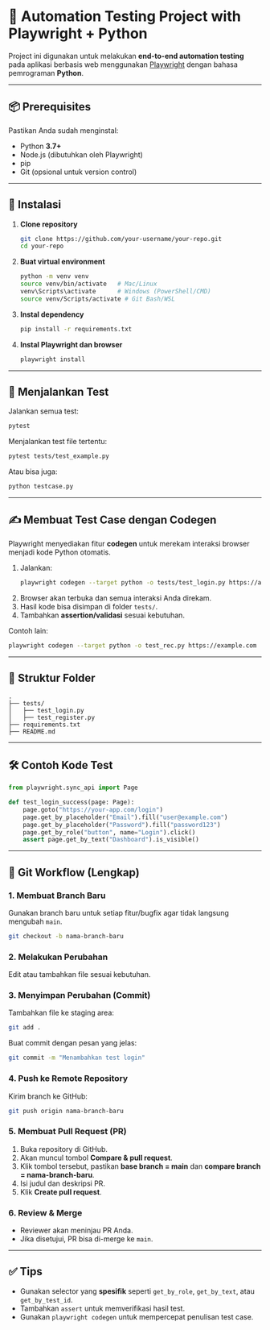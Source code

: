 # 🧪 Automation Testing Project with Playwright + Python

Project ini digunakan untuk melakukan **end-to-end automation testing** pada aplikasi berbasis web menggunakan [Playwright](https://playwright.dev/) dengan bahasa pemrograman **Python**.

---

## 📦 Prerequisites

Pastikan Anda sudah menginstal:

- Python **3.7+**
- Node.js (dibutuhkan oleh Playwright)
- pip
- Git (opsional untuk version control)

---

## 🚀 Instalasi

1. **Clone repository**
   ```bash
   git clone https://github.com/your-username/your-repo.git
   cd your-repo
   ```

2. **Buat virtual environment**
   ```bash
   python -m venv venv
   source venv/bin/activate   # Mac/Linux
   venv\Scripts\activate      # Windows (PowerShell/CMD)
   source venv/Scripts/activate # Git Bash/WSL
   ```

3. **Instal dependency**
   ```bash
   pip install -r requirements.txt
   ```

4. **Instal Playwright dan browser**
   ```bash
   playwright install
   ```

---

## 🏃 Menjalankan Test

Jalankan semua test:
```bash
pytest
```

Menjalankan test file tertentu:
```bash
pytest tests/test_example.py
```

Atau bisa juga:
```bash
python testcase.py
```

---

## ✍️ Membuat Test Case dengan Codegen

Playwright menyediakan fitur **codegen** untuk merekam interaksi browser menjadi kode Python otomatis.

1. Jalankan:
   ```bash
   playwright codegen --target python -o tests/test_login.py https://alamat-website.com
   ```
2. Browser akan terbuka dan semua interaksi Anda direkam.
3. Hasil kode bisa disimpan di folder `tests/`.
4. Tambahkan **assertion/validasi** sesuai kebutuhan.

Contoh lain:
```bash
playwright codegen --target python -o test_rec.py https://example.com
```

---

## 📁 Struktur Folder

```
.
├── tests/
│   ├── test_login.py
│   ├── test_register.py
├── requirements.txt
├── README.md
```

---

## 🛠 Contoh Kode Test

```python
from playwright.sync_api import Page

def test_login_success(page: Page):
    page.goto("https://your-app.com/login")
    page.get_by_placeholder("Email").fill("user@example.com")
    page.get_by_placeholder("Password").fill("password123")
    page.get_by_role("button", name="Login").click()
    assert page.get_by_text("Dashboard").is_visible()
```

---

## 🌱 Git Workflow (Lengkap)

### 1. Membuat Branch Baru
Gunakan branch baru untuk setiap fitur/bugfix agar tidak langsung mengubah `main`.

```bash
git checkout -b nama-branch-baru
```

### 2. Melakukan Perubahan
Edit atau tambahkan file sesuai kebutuhan.

### 3. Menyimpan Perubahan (Commit)
Tambahkan file ke staging area:
```bash
git add .
```

Buat commit dengan pesan yang jelas:
```bash
git commit -m "Menambahkan test login"
```

### 4. Push ke Remote Repository
Kirim branch ke GitHub:
```bash
git push origin nama-branch-baru
```

### 5. Membuat Pull Request (PR)
1. Buka repository di GitHub.
2. Akan muncul tombol **Compare & pull request**.
3. Klik tombol tersebut, pastikan **base branch = main** dan **compare branch = nama-branch-baru**.
4. Isi judul dan deskripsi PR.
5. Klik **Create pull request**.

### 6. Review & Merge
- Reviewer akan meninjau PR Anda.
- Jika disetujui, PR bisa di-merge ke `main`.

---

## ✅ Tips

* Gunakan selector yang **spesifik** seperti `get_by_role`, `get_by_text`, atau `get_by_test_id`.
* Tambahkan `assert` untuk memverifikasi hasil test.
* Gunakan `playwright codegen` untuk mempercepat penulisan test case.

